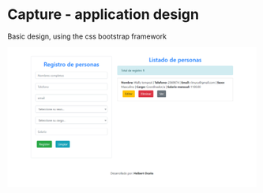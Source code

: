# Capture - application design
Basic design, using the css bootstrap framework

![Desktop design](design/desktop-design.png)